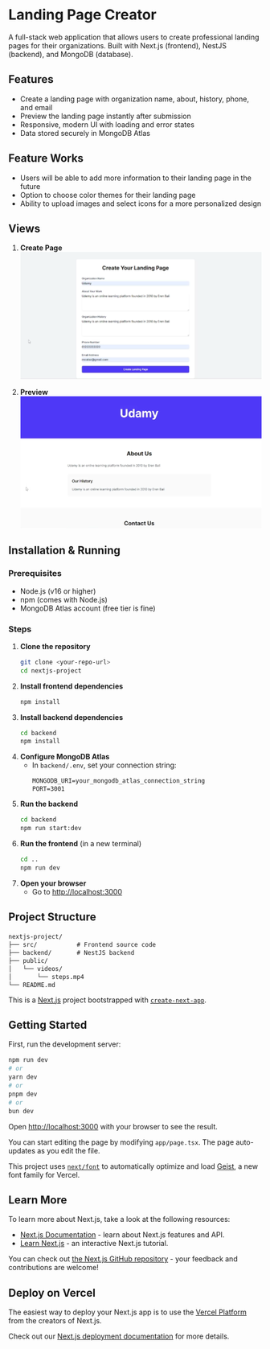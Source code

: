 # Landing Page Creator

A full-stack web application that allows users to create professional landing pages for their organizations. Built with Next.js (frontend), NestJS (backend), and MongoDB (database).

## Features

- Create a landing page with organization name, about, history, phone, and email
- Preview the landing page instantly after submission
- Responsive, modern UI with loading and error states
- Data stored securely in MongoDB Atlas

## Feature Works

- Users will be able to add more information to their landing page in the future
- Option to choose color themes for their landing page
- Ability to upload images and select icons for a more personalized design

## Views

1. **Create Page**
![alt text](image.png)

2. **Preview**
![alt text](image-1.png)

## Installation & Running

### Prerequisites

- Node.js (v16 or higher)
- npm (comes with Node.js)
- MongoDB Atlas account (free tier is fine)

### Steps

1. **Clone the repository**
   ```bash
   git clone <your-repo-url>
   cd nextjs-project
   ```
2. **Install frontend dependencies**
   ```bash
   npm install
   ```
3. **Install backend dependencies**
   ```bash
   cd backend
   npm install
   ```
4. **Configure MongoDB Atlas**
   - In `backend/.env`, set your connection string:
     ```env
     MONGODB_URI=your_mongodb_atlas_connection_string
     PORT=3001
     ```
5. **Run the backend**
   ```bash
   cd backend
   npm run start:dev
   ```
6. **Run the frontend** (in a new terminal)
   ```bash
   cd ..
   npm run dev
   ```
7. **Open your browser**
   - Go to [http://localhost:3000](http://localhost:3000)

## Project Structure

```
nextjs-project/
├── src/           # Frontend source code
├── backend/       # NestJS backend
├── public/
│   └── videos/
│       └── steps.mp4
└── README.md
```

This is a [Next.js](https://nextjs.org) project bootstrapped with [`create-next-app`](https://nextjs.org/docs/app/api-reference/cli/create-next-app).

## Getting Started

First, run the development server:

```bash
npm run dev
# or
yarn dev
# or
pnpm dev
# or
bun dev
```

Open [http://localhost:3000](http://localhost:3000) with your browser to see the result.

You can start editing the page by modifying `app/page.tsx`. The page auto-updates as you edit the file.

This project uses [`next/font`](https://nextjs.org/docs/app/building-your-application/optimizing/fonts) to automatically optimize and load [Geist](https://vercel.com/font), a new font family for Vercel.

## Learn More

To learn more about Next.js, take a look at the following resources:

- [Next.js Documentation](https://nextjs.org/docs) - learn about Next.js features and API.
- [Learn Next.js](https://nextjs.org/learn) - an interactive Next.js tutorial.

You can check out [the Next.js GitHub repository](https://github.com/vercel/next.js) - your feedback and contributions are welcome!

## Deploy on Vercel

The easiest way to deploy your Next.js app is to use the [Vercel Platform](https://vercel.com/new?utm_medium=default-template&filter=next.js&utm_source=create-next-app&utm_campaign=create-next-app-readme) from the creators of Next.js.

Check out our [Next.js deployment documentation](https://nextjs.org/docs/app/building-your-application/deploying) for more details.
